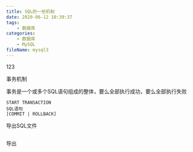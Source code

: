 ```yaml
---
title: SQL的一些机制
date: 2020-06-12 10:39:37
tags:
	- 数据库
categories:
	- 数据库
	- MySQL
fileName: mysql3
---
```


123

事务机制

事务是一个或多个SQL语句组成的整体，要么全部执行成功，要么全部执行失败

```
START TRANSACTION
SQL语句
[COMMIT | ROLLBACK]
```





导出SQL文件

```

```



导出